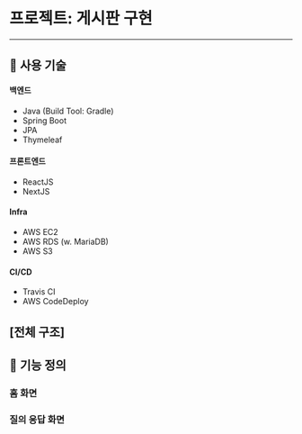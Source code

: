 # 프로젝트: 게시판 구현
<hr />

## &#128204; 사용 기술

#### 백엔드
- Java (Build Tool: Gradle)
- Spring Boot
- JPA
- Thymeleaf

#### 프론트엔드
- ReactJS
- NextJS

#### Infra
- AWS EC2
- AWS RDS (w. MariaDB)
- AWS S3

#### CI/CD
- Travis CI
- AWS CodeDeploy 

## [전체 구조]

## &#128204; 기능 정의
### 홈 화면

### 질의 응답 화면

<br>

